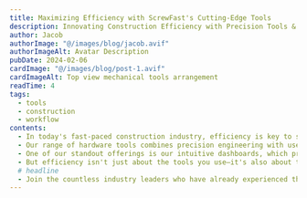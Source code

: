 ```yaml
---
title: Maximizing Efficiency with ScrewFast's Cutting-Edge Tools
description: Innovating Construction Efficiency with Precision Tools & Support
author: Jacob
authorImage: "@/images/blog/jacob.avif"
authorImageAlt: Avatar Description
pubDate: 2024-02-06
cardImage: "@/images/blog/post-1.avif"
cardImageAlt: Top view mechanical tools arrangement
readTime: 4
tags:
  - tools
  - construction
  - workflow
contents:
  - In today's fast-paced construction industry, efficiency is key to success. At ScrewFast, we understand the importance of optimizing your project workflow to meet deadlines and stay within budget. That's why we're thrilled to introduce our cutting-edge tools designed to empower your projects like never before.
  - Our range of hardware tools combines precision engineering with user-centric design, ensuring maximum productivity on every job site. From power drills to advanced fastening solutions, ScrewFast's tools are built to withstand the rigors of construction while streamlining your workflow.
  - One of our standout offerings is our intuitive dashboards, which provide real-time insights into project progress, resource allocation, and more. With user-friendly interfaces, navigating and overseeing your projects has never been easier.
  - But efficiency isn't just about the tools you use—it's also about the support you receive. That's why ScrewFast offers comprehensive documentation and expert guidance every step of the way. Our dedicated teams are committed to your success, providing personalized assistance to ensure you get the most out of our products.
  # headline
  - Join the countless industry leaders who have already experienced the difference ScrewFast tools can make. With our cutting-edge solutions, you can fast-track your projects to success and stay ahead of the competition.
---
```

